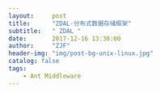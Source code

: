 ```yaml
---
layout:     post
title:      "ZDAL-分布式数据存储框架"
subtitle:   " ZDAL "
date:       2017-12-16 13:30:00
author:     "ZJF"
header-img: "img/post-bg-unix-linux.jpg"
catalog: false
tags:
    - Ant Middleware
---
```































